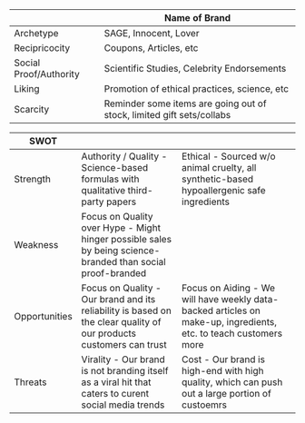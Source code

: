 |  | Name of Brand                              |
|--|--------------------------------------------|
| Archetype | SAGE, Innocent, Lover                      |
| Recipricocity | Coupons, Articles, etc                     |
| Social Proof/Authority | Scientific Studies, Celebrity Endorsements |
| Liking | Promotion of ethical practices, science, etc |
| Scarcity | Reminder some items are going out of stock, limited gift sets/collabs| 

| SWOT   | | |
|--------|----|----|
| Strength | Authority / Quality - Science-based formulas with qualitative third-party papers | Ethical - Sourced w/o animal cruelty, all synthetic-based hypoallergenic safe ingredients |
| Weakness | Focus on Quality over Hype - Might hinger possible sales by being science-branded than social proof-branded |  |
| Opportunities | Focus on Quality - Our brand and its reliability is based on the clear quality of our products customers can trust | Focus on Aiding  - We will have weekly data-backed articles on make-up, ingredients, etc. to teach customers more |
|Threats | Virality - Our brand is not branding itself as a viral hit that caters to curent social media trends | Cost - Our brand is high-end with high quality, which can push out a large portion of custoemrs                                                                                                         |
